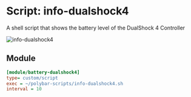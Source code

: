 # Script: info-dualshock4

A shell script that shows the battery level of the DualShock 4 Controller

![info-dualshock4](screenshots/1.png)


## Module

```ini
[module/battery-dualshock4]
type= custom/script
exec = ~/polybar-scripts/info-dualshock4.sh
interval = 10
```
